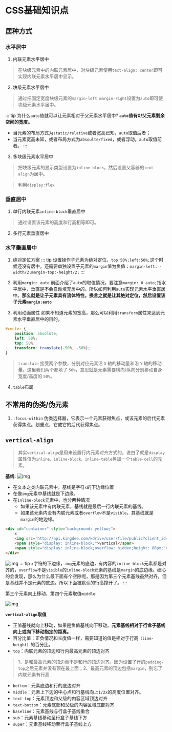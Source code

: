 # CSS基础知识点
## 居种方式
### 水平居中
1. 内联元素水平居中
> 在块级元素中的内联元素居中，对块级元素使用`text-align: center`即可实现内联元素水平居中显示。

2. 块级元素水平居中
> 通过把固定宽度块级元素的`margin-left margin-right`设置为`auto`即可使块级元素水平居中。

::: tip
为什么`auto`值就可以让元素相对于父元素水平居中?
**`auto`值有0/父元素剩余空间的宽度。**
- 当元素的布局方式为`static/relative`或者宽高已知，`auto`取值后者；
- 当元素宽高未知，或者布局方式为`absoulte/fixed`，或者浮动。`auto`取值前者。
:::

3. 多块级元素水平居中
> 把块级元素的显示类型设置为`inline-block`，然后设置父容器的`text-align`为居中。

> 利用`display:flex`

### 垂直居中
1. 单行内联元素`inline-block`垂直居中
> 通过设置该元素的高度和行高相等即可。

2. 多行元素垂直居中

### 水平垂直居中
1. 绝对定位方案
::: tip
设置操作子元素为绝对定位，`top:50%;left:50%;`这个时候还没有居中，还需要单独设置子元素的`margin`值为负值：`margin-left: -width/2;margin-top:-height/2;`
:::

2. 利用`margin: auto`
前面介绍了`auto`的取值情况，要注意`margin: 0 auto;`指水平居中，垂直是不会自动填充居中的。所以如何利用`auto`实现元素水平垂直居中。**那么就是让子元素具有流体特性，换言之就是让其绝对定位，然后设置该子元素`margin:auto`**

3. 利用动画属性
如果不知道元素的宽高，那么可以利用`transform`属性来达到元素水平垂直居中的目的。
```css
#center {
    position: absolute;
    left: 50%;
    top: 50%;
    transform: translate(-50%, -50%);
}
```
> `translate` 接受两个参数，分别对应元素沿 `X` 轴的移动量和沿 `Y` 轴的移动量。这里我们两个都填了 `50%`，意思就是元素需要横向/纵向分别移动自身宽度/高度的 `50%`。

4. `table`布局

## 不常用的伪类/伪元素
1. `:focus-within` 伪类选择器，它表示一个元素获得焦点，或该元素的后代元素获得焦点。划重点，它或它的后代获得焦点。

## `vertical-align`
> 其实`vertical-align`是用来设置行内元素对齐方式的。说白了就是`display`属性值为`inline、inline-block、inline-table`另加一个`table-cell`的元素。

**基线:**
![img](/dovis-blog/other/16.jpg)

- 在文本之类内联元素中，基线是字符`x`的下边缘位置
- 在像`img`元素中基线就是下边缘。
- 在`inline-block`元素中，也分两种情况
    + 如果该元素中有内联元素，基线就是最后一行内联元素的基线。
    + 如果该元素内没有内联元素或者`overflow`不是`visible`，其基线就是`margin`的地边缘。

```html
<div id="container" style="background: yellow;">
    x
    <img src='http://api.kingdee.com/kdrive/user/file/public?client_id=200547&file_id=143368796&scode=VVltV1dZMmFYVC9wNVI1Qy83OFE4&sign=ff4e93995c2f35211e45037cf3819dc9eb7a3af8'>
    <span style="display: inline-block;">vertical</span>
    <span style="display: inline-block;overflow: hidden;height: 80px;">linjiaheng</span>
</div>
```

![img](/dovis-blog/other/40.png)
::: tip
`x`字符的下边缘，`img`元素的底边，有内容的`inline-block`元素都是对齐的，`overflow`不是`visible`的`inline-block`元素的基线是`margin`的底边缘。细心的会发现，那么为什么最下面有个空隙呢，那是因为第三个元素基线虽然对齐，但是基线并不是元素的底边。所以下面被默认的行高撑开了。
:::

第三个元素向上移动，第四个元素取值`middle`:

![img](/dovis-blog/other/41.png)

**`vertical-align`取值**
- 正值基线就向上移动，如果是负值基线向下移动。**元素基线相对于行盒子基线向上或向下移动指定的距离。**
- 百分比值：正负情况和长度值一样，需要知道的值是相对于行高`（line-height）`的百分比。
- `top`：内联元素的顶边和行内最高元素的顶边对齐
> 1、是和最高元素的顶边而不是和行的顶边对齐。因为设置了行的`padding-top`之后元素并没有顶在最上面；2、最高元素的顶边包括`margin`，别忘了内联元素有行高
- `bottom`：元素底边和行的底边对齐
- `middle`：元素上下边的中心点和行基线向上`1/2x`的高度位置对齐。
- `text-top`：元素顶边和父级的内容区域顶边对齐
- `text-bottom`：元素底部和父级的内容区域底部对齐
- `baseline`：元素基线与行盒子基线重合
- `sub`：元素基线移动至行盒子基线下方
- `super`；元素基线移动至行盒子基线上方